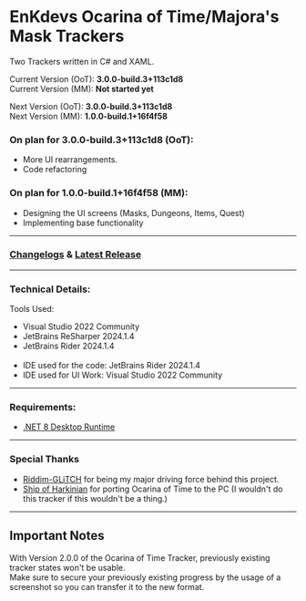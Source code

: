 # EnKdevs Ocarina of Time/Majora's Mask Trackers
Two Trackers written in C# and XAML.

Current Version (OoT): <b>3.0.0-build.3+113c1d8</b><br/>
Current Version (MM): <b>Not started yet</b>

Next Version (OoT): <b>3.0.0-build.3+113c1d8</b><br/>
Next Version (MM): <b>1.0.0-build.1+16f4f58</b>
<br/>

### On plan for 3.0.0-build.3+113c1d8 (OoT):
- More UI rearrangements.
- Code refactoring

### On plan for 1.0.0-build.1+16f4f58 (MM):
- Designing the UI screens (Masks, Dungeons, Items, Quest)
- Implementing base functionality

---

### [Changelogs](https://github.com/EnKdev/EnKdevs-Item-Trackers/blob/main/CHANGELOGS.md) & [Latest Release](https://github.com/EnKdev/EnKdevs-Item-Trackers/releases)

---

### Technical Details:

Tools Used:

- Visual Studio 2022 Community
- JetBrains ReSharper 2024.1.4
- JetBrains Rider 2024.1.4<br/><br/>
- IDE used for the code: JetBrains Rider 2024.1.4
- IDE used for UI Work: Visual Studio 2022 Community

---

### Requirements:

- [.NET 8 Desktop Runtime](https://dotnet.microsoft.com/en-us/download/dotnet/8.0)

---

### Special Thanks

- [Riddim-GLiTCH](https://github.com/Riddim-GLiTCH) for being my major driving force behind this project.
- [Ship of Harkinian](https://www.shipofharkinian.com/) for porting Ocarina of Time to the PC (I wouldn't do this tracker if this wouldn't be a thing.)

---

## Important Notes

With Version 2.0.0 of the Ocarina of Time Tracker, previously existing tracker states won't be usable.<br/>
Make sure to secure your previously existing progress by the usage of a screenshot so you can transfer it to the new format.